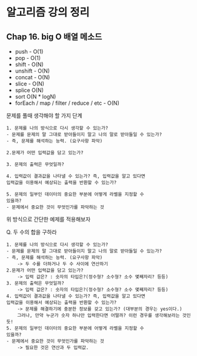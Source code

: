 # 알고리즘 강의 정리

## Chap 16. big O 배열 메소드

- push - O(1)
- pop - O(1)
- shift - O(N)
- unshift - O(N)
- concat - O(N)
- slice - O(N)
- splice O(N)
- sort O(N * logN)
- forEach / map / filter / reduce / etc - O(N)

문제를 풀때 생각해야 할  가지 단계

    1. 문제를 나의 방식으로 다시 생각할 수 있는가?
    - 문제를 문제의 말 그대로 받아들이지 말고 나의 말로 받아들일 수 있는가?
    - 즉, 문제를 해석하는 능력. (요구사항 파악)
      
    2.문제가 어떤 입력값을 담고 있는가?

    3. 문제의 출력은 무엇일까?

    4. 입력값이 결과값을 나타낼 수 있는가? 즉, 입력값을 알고 있다면
    입력값을 이용해서 예상되는 출력을 반환할 수 있는가?
    
    5. 문제의 일부인 데이터의 중요한 부분에 어떻게 라벨을 지정할 수
    있을까?
    - 문제에서 중요한 것이 무엇인가를 파악하는 것

위 방식으로 간단한 예제를 적용해보자

Q. 두 수의 합을 구하라

    1. 문제를 나의 방식으로 다시 생각할 수 있는가?
    - 문제를 문제의 말 그대로 받아들이지 말고 나의 말로 받아들일 수 있는가?
    - 즉, 문제를 해석하는 능력. (요구사항 파악)
        -> 두 수를 더하거나 두 수 사이에 연산하기
    2.문제가 어떤 입력값을 담고 있는가?
        -> 입력 값은? : 숫자의 타입은?(정수형? 소수형? 소수 몇째자리? 등등)
    3. 문제의 출력은 무엇일까?
        -> 입력 값은? : 숫자의 타입은?(정수형? 소수형? 소수 몇째자리? 등등)
    4. 입력값이 결과값을 나타낼 수 있는가? 즉, 입력값을 알고 있다면
    입력값을 이용해서 예상되는 출력을 반환할 수 있는가?
        -> 문제를 해결하기에 충분한 정보를 갖고 있는가? (대부분의 경우는 yes이다.)
        그러나, 만약 누군가 숫자 하나만 입력한다면 어떨까? 이런 경우를 생각해보라는 것인듯!
    5. 문제의 일부인 데이터의 중요한 부분에 어떻게 라벨을 지정할 수
    있을까?
    - 문제에서 중요한 것이 무엇인가를 파악하는 것
        -> 필요한 것은 연산과 두 입력값.